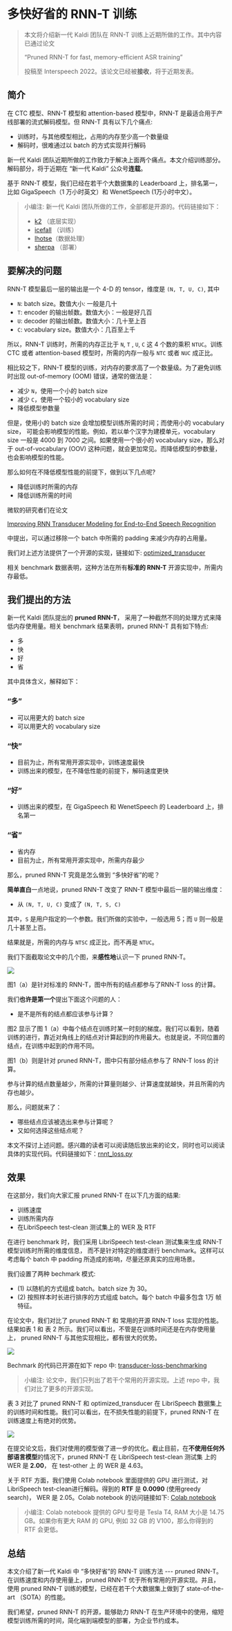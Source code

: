 # 多快好省的 RNN-T 训练

> 本文将介绍新一代 Kaldi 团队在 RNN-T 训练上近期所做的工作。其中内容已通过论文
>
> “Pruned RNN-T for fast, memory-efficient ASR training” 
>
> 投稿至 Interspeech 2022。该论文已经被**接收**，将于近期发表。



## 简介

在 CTC 模型、RNN-T 模型和 attention-based 模型中，RNN-T 是最适合用于产线部署的流式解码模型。但 RNN-T 具有以下几个痛点:

  - 训练时，与其他模型相比，占用的内存至少高一个数量级
  - 解码时，很难通过以 batch 的方式实现并行解码

新一代 Kaldi 团队近期所做的工作致力于解决上面两个痛点。本文介绍训练部分。解码部分，将于近期在 “新一代 Kaldi” 公众号**连载**。

基于 RNN-T 模型，我们已经在若干个大数据集的 Leaderboard 上，排名第一，比如 GigaSpeech（1 万小时英文）和 WenetSpeech (1万小时中文）。

> 小编注: 新一代 Kaldi 团队所做的工作，全部都是开源的。代码链接如下：
> - [k2](https://github.com/k2-fsa/k2) （底层实现）
> - [icefall](https://github.com/k2-fsa/icefall)  （训练）
> - [lhotse](https://github.com/lhotse-speech/lhotse)（数据处理）
> - [sherpa](https://github.com/k2-fsa/sherpa) （部署）

## 要解决的问题

RNN-T 模型最后一层的输出是一个 4-D 的 tensor，维度是 `(N, T, U, C)`, 其中
- `N`: batch size。数值大小: 一般是几十
- `T`:  encoder 的输出帧数。数值大小：一般是好几百
- `U`: decoder 的输出帧数。数值大小：几十至上百
- `C`: vocabulary size。数值大小：几百至上千

所以，RNN-T 训练时，所需的内存正比于 `N`, `T` , `U`, `C` 这 4 个数的乘积 `NTUC`。训练 CTC 或者 attention-based 模型时，所需的内存一般与 `NTC` 或者 `NUC` 成正比。

相比较之下，RNN-T 模型的训练，对内存的要求高了一个数量级。为了避免训练时出现 out-of-memory (OOM) 错误，通常的做法是：
- 减少 `N`，使用一个小的 batch size
- 减少 `C`，使用一个较小的 vocabulary size
- 降低模型参数量

但是，使用小的 batch size 会增加模型训练所需的时间；而使用小的 vocabulary size， 可能会影响模型的性能。例如，若以单个汉字为建模单元，vocabulary size 一般是 4000 到 7000 之间。如果使用一个很小的 vocabulary size，那么对于 out-of-vocabulary (OOV) 这种问题，就会更加常见。而降低模型的参数量，也会影响模型的性能。

那么如何在不降低模型性能的前提下，做到以下几点呢?

- 降低训练时所需的内存
- 降低训练所需的时间

微软的研究者们在论文

[Improving RNN Transducer Modeling for End-to-End Speech Recognition](https://arxiv.org/abs/1909.12415)

中提出，可以通过移除一个 batch 中所需的 padding 来减少内存的占用量。

我们对上述方法提供了一个开源的实现，链接如下:
[optimized_transducer](https://github.com/csukuangfj/optimized_transducer)

相关 benchmark 数据表明，这种方法在所有**标准的 RNN-T** 开源实现中，所需内存最低。

## 我们提出的方法

新一代 Kaldi 团队提出的 **pruned RNN-T**， 采用了一种截然不同的处理方式来降低内存使用量。相关 benchmark 结果表明，pruned RNN-T 具有如下特点:

- 多
- 快
- 好
- 省

其中具体含义，解释如下：

### “多”
- 可以用更大的 batch size
- 可以用更大的 vocabulary size

### “快”
- 目前为止，所有常用开源实现中，训练速度最快
- 训练出来的模型，在不降低性能的前提下，解码速度更快

### “好”

- 训练出来的模型，在 GigaSpeech 和 WenetSpeech 的 Leaderboard 上，排名第一

### “省”

- 省内存
- 目前为止，所有常用开源实现中，所需内存最少

那么，pruned RNN-T 究竟是怎么做到 “多快好省”的呢？

**简单直白**一点地说，pruned RNN-T 改变了 RNN-T 模型中最后一层的输出维度：
- 从 `(N, T, U, C)` 变成了 `(N, T, S, C)`

其中，`S` 是用户指定的一个参数。我们所做的实验中，一般选用 5；而 `U` 则一般是几十甚至上百。

结果就是，所需的内存与 `NTSC` 成正比，而不再是 `NTUC`。

我们下面截取论文中的几个图，来**感性地**认识一下  pruned RNN-T。

![](https://github.com/k2-fsa/next-gen-kaldi-wechat/blob/master/pic/2022-06-17-figure.png)

图1（a）是针对标准的 RNN-T，图中所有的结点都参与了RNN-T loss 的计算。

我们**也许是第一个**提出下面这个问题的人：
- 是不是所有的结点都应该参与计算？

图2 显示了图 1（a）中每个结点在训练时某一时刻的梯度。我们可以看到，随着训练的进行，靠近对角线上的结点对计算起到的作用最大。也就是说，不同位置的结点，在训练中起到的作用不同。

图1（b）则是针对 pruned RNN-T，图中只有部分结点参与了 RNN-T loss 的计算。

参与计算的结点数量越少，所需的计算量则越少、计算速度就越快，并且所需的内存也越少。

那么，问题就来了：
- 哪些结点应该被选出来参与计算呢？
- 又如何选择这些结点呢？

本文不探讨上述问题。感兴趣的读者可以阅读随后放出来的论文，同时也可以阅读具体的实现代码。代码链接如下：[rnnt_loss.py](https://github.com/k2-fsa/k2/blob/master/k2/python/k2/rnnt_loss.py)

## 效果

在这部分，我们向大家汇报 pruned RNN-T 在以下几方面的结果:

- 训练速度
- 训练所需内存
- 在LibriSpeech test-clean 测试集上的 WER 及 RTF

在进行 benchmark 时，我们采用 LibriSpeech test-clean 测试集来生成 RNN-T 模型训练时所需的维度信息， 而不是针对特定的维度进行 benchmark。这样可以考虑每个 batch 中 padding 所造成的影响，尽量还原真实的应用场景。

我们设置了两种 bechmark 模式:
- (1) 以随机的方式组成 batch。batch size 为 30。
- (2) 按照样本时长进行排序的方式组成 batch。每个 batch 中最多包含 1万 帧特征。

在论文中，我们对比了 pruned RNN-T 和 常用的开源 RNN-T loss 实现的性能。结果如表 1 和 表 2 所示。我们可以看出，不管是在训练时间还是在内存使用量上， pruned RNN-T 与其他实现相比，都有很大的优势。

![](https://github.com/k2-fsa/next-gen-kaldi-wechat/blob/master/pic/2022-06-17-table.png)

Bechmark 的代码已开源在如下 repo 中: [transducer-loss-benchmarking](https://github.com/csukuangfj/transducer-loss-benchmarking)

> 小编注: 论文中，我们只列出了若干个常用的开源实现。上述 repo 中，我们对比了更多的开源实现。

表 3 对比了 pruned RNN-T 和  optimized_transducer 在 LibriSpeech 数据集上的训练时间和性能。我们可以看出，在不损失性能的前提下，pruned RNN-T 在训练速度上有绝对的优势。

![](https://github.com/k2-fsa/next-gen-kaldi-wechat/blob/master/pic/2022-06-17-table-2.png)

在提交论文后，我们对使用的模型做了进一步的优化。截止目前，在**不使用任何外部语言模型**的情况下，pruned RNN-T 在 LibriSpeech test-clean 测试集 上的 WER 是 **2.00**， 在 test-other 上 的 WER 是 4.63。

关于 RTF 方面，我们使用 Colab notebook 里面提供的 GPU 进行测试，对 LibriSpeech test-clean进行解码。得到的 **RTF** 是 **0.0090** (使用greedy search)， WER 是 2.05。Colab notebook 的访问链接如下: [Colab notebook](https://colab.research.google.com/drive/1JX5Ph2onYm1ZjNP_94eGqZ-DIRMLlIca?usp=sharing)

> 小编注: Colab notebook 提供的 GPU 型号是 Tesla T4, RAM 大小是 14.75 GB。如果你有更大 RAM 的 GPU, 例如 32 GB 的 V100，那么你得到的 RTF 会更低。

## 总结

本文介绍了新一代 Kaldi 中 “多快好省”的 RNN-T 训练方法 --- pruned RNN-T。在训练速度和内存使用量上，pruned RNN-T 优于所有常用的开源实现。并且，使用 pruned RNN-T 训练的模型，已经在若干个大数据集上做到了 state-of-the-art （SOTA）的性能。

我们希望，pruned RNN-T 的开源，能够助力 RNN-T 在生产环境中的使用，缩短模型训练所需的时间，简化端到端模型的部署，为企业节约成本。
